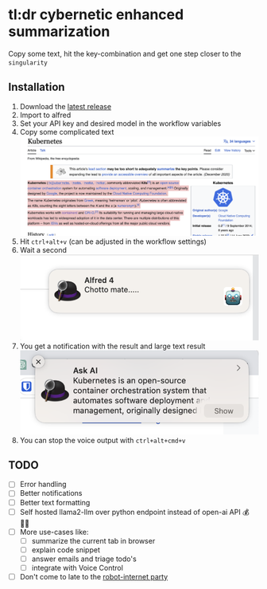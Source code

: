 # tl:dr cybernetic enhanced summarization

Copy some text, hit the key-combination and get one step closer to the `singularity`
 
## Installation
1. Download the [latest release](https://github.com/spielhoelle/tldr-ai-assistant/raw/main/tl%3Bdr.alfredworkflow)
2. Import to alfred
3. Set your API key and desired model in the workflow variables
4. Copy some complicated text
![screenshot2](screenshot2.png)
4. Hit `ctrl+alt+v` (can be adjusted in the workflow settings)
5. Wait a second
![screenshot2](screenshot3.png)
6. You get a notification with the result and large text result
![screenshot](screenshot.png)
7. You can stop the voice output with `ctrl+alt+cmd+v`


## TODO
- [ ] Error handling
- [ ] Better notifications
- [ ] Better text formatting
- [ ] Self hosted llama2-llm over python endpoint instead of open-ai API 💰 🙅‍♀️
- [ ] More use-cases like: 
	- [ ] summarize the current tab in browser
	- [ ] explain code snippet
	- [ ] answer emails and triage todo's
	- [ ] integrate with Voice Control
- [ ] Don't come to late to the [ robot-internet party ](https://www.theverge.com/23753963/google-seo-shopify-small-business-ai)
